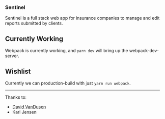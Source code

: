 ### Sentinel

Sentinel is a full stack web app for insurance companies to manage and edit reports submitted by clients.


## Currently Working

Webpack is currently working, and `yarn dev` will bring up the webpack-dev-server.



## Wishlist


Currently we can production-build with just `yarn run webpack`.  



---

Thanks to:


* [David VanDusen](https://github.com/davidvandusen/react-webpack-boilerplate)
* Karl Jensen



